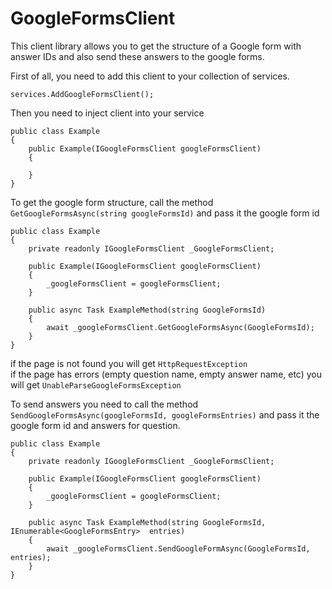 # GoogleFormsClient

This client library allows you to get the structure of a Google form with answer IDs and also send these answers to the google forms.

First of all, you need to add this client to your collection of services.

```
services.AddGoogleFormsClient();
```

Then you need to inject client into your service


```
public class Example
{    
    public Example(IGoogleFormsClient googleFormsClient)
    {
        
    }
}
```

To get the google form structure, call the method ```GetGoogleFormsAsync(string googleFormsId)``` and pass it the google form id

```
public class Example
{
    private readonly IGoogleFormsClient _GoogleFormsClient;

    public Example(IGoogleFormsClient googleFormsClient)
    {
        _googleFormsClient = googleFormsClient;
    }

    public async Task ExampleMethod(string GoogleFormsId)
    {
        await _googleFormsClient.GetGoogleFormsAsync(GoogleFormsId);
    }
}
```

if the page is not found you will get ```HttpRequestException```
<br>
if the page has errors (empty question name, empty answer name, etc) you will get ```UnableParseGoogleFormsException```

To send answers you need to call the method ```SendGoogleFormsAsync(googleFormsId, googleFormsEntries)``` and pass it the google form id and answers for question.

```
public class Example
{
    private readonly IGoogleFormsClient _GoogleFormsClient;

    public Example(IGoogleFormsClient googleFormsClient)
    {
        _googleFormsClient = googleFormsClient;
    }

    public async Task ExampleMethod(string GoogleFormsId, IEnumerable<GoogleFormsEntry>  entries)
    {
        await _googleFormsClient.SendGoogleFormAsync(GoogleFormsId, entries);
    }
}
```
